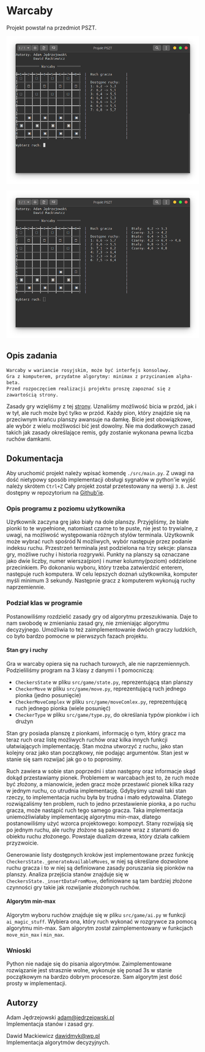# Warcaby

Projekt powstał na przedmiot PSZT.

![](assets/screen1.png)

![](assets/screen2.png)

## Opis zadania

```
Warcaby w wariancie rosyjskim, może być interfejs konsolowy.
Gra z komputerem, przydatne algorytmy: minimax z przycinaniem alpha-beta.
Przed rozpoczęciem realizacji projektu proszę zapoznać się z zawartością strony.
```

Zasady gry wzięliśmy z tej [strony](https://www.kurnik.pl/warcabyrosyjskie/zasady.phtml).
Uznaliśmy możliwość bicia w przód, jak i w tył, ale ruch może być tylko w przód.
Każdy pion, który znajdzie się na przeciwnym krańcu planszy awansuje na damkę.
Bicie jest obowiązkowe, ale wybór z wielu możliwości bić jest dowolny.
Nie ma dodatkowych zasad takich jak zasady określające remis, gdy zostanie wykonana pewna liczba ruchów damkami.

## Dokumentacja

Aby uruchomić projekt należy wpisać komendę `./src/main.py`.
Z uwagi na dość nietypowy sposób implementacji obsługi sygnałów w python'ie wyjść należy skrótem `Ctrl+Z`
Cały projekt został przetestowany na wersji `3.8`.
Jest dostępny w repozytorium na [Github'ie](https://github.com/dawidmyk/Warcaby).


### Opis programu z poziomu użytkownika

Użytkownik zaczyna grę jako biały na dole planszy.
Przyjęliśmy, że białe pionki to te wypełnione, natomiast czarne to te puste, nie jest to trywialne, z uwagi, na możliwość występowania różnych stylów terminala.
Użytkownik może wybrać ruch spośród N możliwych, wybór następuje przez podanie indeksu ruchu.
Przestrzeń terminala jest podzielona na trzy sekcje: plansza gry, możliwe ruchy i historia rozgrywki.
Punkty na planszy są oznaczane jako dwie liczby, numer wiersza(pion) i numer kolumny(poziom) oddzielone przecinkiem.
Po dokonaniu wyboru, który trzeba zatwierdzić enterem, następuje ruch komputera.
W celu lepszych doznań użytkownika, komputer myśli minimum 3 sekundy.
Następnie gracz z komputerem wykonują ruchy naprzemiennie.

### Podział klas w programie

Postanowiliśmy rozdzielić zasady gry od algorytmu przeszukiwania.
Daje to nam swobodę w zmienianiu zasad gry, nie zmieniając algorytmu decyzyjnego.
Umożliwia to też zaimplementowanie dwóch graczy ludzkich, co było bardzo pomocne w pierwszych fazach projektu.

#### Stan gry i ruchy

Gra w warcaby opiera się na ruchach turowych, ale nie naprzemiennych.
Podzieliliśmy program na 3 klasy z danymi i 1 pomocniczą:
 - `CheckersState` w pliku `src/game/state.py`, reprezentującą stan planszy
 - `CheckerMove` w pliku `src/game/move.py`, reprezentującą ruch jednego pionka (jedno posunięcie)
 - `CheckerMoveComplex` w pliku `src/game/moveComlex.py`, reprezentującą ruch jednego pionka (wiele posunięć)
 - `CheckerType` w pliku `src/game/type.py`, do określania typów pionków i ich drużyn
 
Stan gry posiada planszę z pionkami, informację o tym, który gracz ma teraz ruch oraz listę możliwych ruchów oraz kilka innych funkcji ułatwiających implementację.
Stan można utworzyć z ruchu, jako stan kolejny oraz jako stan początkowy, nie podając argumentów.
Stan jest w stanie się sam rozwijać jak go o to poprosimy.

Ruch zawiera w sobie stan poprzedni i stan następny oraz informacje skąd dokąd przestawiamy pionek.
Problemem w warcabach jest to, że ruch może być złożony, a mianowicie, jeden gracz może przestawić pionek kilka razy w jednym ruchu, co utrudnia implementację.
Gdybyśmy uznali taki stan rzeczy, to implementacja ruchu była by trudna i mało edytowalna.
Dlatego rozwiązaliśmy ten problem, ruch to jedno przestawienie pionka, a po ruchu gracza, może nastąpić ruch tego samego gracza.
Taka implementacja uniemożliwiałaby implementację algorytmu min-max, dlatego postanowiliśmy użyć wzorca projektowego: kompozyt.
Stany rozwijają się po jednym ruchu, ale ruchy złożone są pakowane wraz z stanami do obiektu ruchu złożonego.
Powstaje dualizm drzewa, który działa całkiem przyzwoicie.

Generowanie listy dostępnych kroków jest implementowane przez funkcję `CheckersState._generateAvailableMoves`, w niej są określane dozwolone ruchu gracza i to w niej są definiowane zasady poruszania się pionków na planszy. 
Analiza przejścia stanów znajduje się w `CheckersState._insertDataFromMove`, definiowane są tam bardziej złożone czynności gry takie jak rozwijanie złożonych ruchów. 

#### Algorytm min-max

Algorytm wyboru ruchów znajduje się w pliku `src/game/ai.py` w funkcji `ai_magic_stuff`.
Wybiera ona, który ruch wykonać w rozgrywce za pomocą algorytmu min-max.
Sam algorytm został zaimplementowany w funkcjach `move_min_max` i `min_max`.

### Wnioski

Python nie nadaje się do pisania algorytmów.
Zaimplementowane rozwiązanie jest strasznie wolne, wykonuje się ponad 3s w stanie początkowym na bardzo dobrym procesorze.
Sam algorytm jest dość prosty w implementacji. 

## Autorzy

Adam Jędrzejowski <adam@jedrzejowski.pl>
<br>
Implementacja stanów i zasad gry.

Dawid Mackiewicz <dawidmyk@wp.pl>
<br>
Implementacja algorytmów decyzyjnych.

